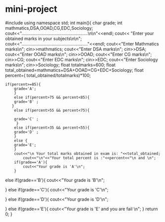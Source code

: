 # mini-project
#include<iostream>
using namespace std;
	int main(){
		char grade;
		int mathmatics,DSA,OOAD,CG,EDC,Sociology;
		cout<<".....................................................\n\n"<<endl;
		cout<<   "Enter your obtained marks in your subjects\n\n";
			cout<<"....................................................."<<endl;
			cout<<"Enter Mathmatics marks\n";
			cin>>mathmatics;
				cout<<"Enter DSA marks\n";
			cin>>DSA;
			cout<<"Enter OOAD marks\n";
			cin>>OOAD;
			cout<<"Enter CG marks\n";
			cin>>CG;
			cout<<"Enter EDC marks\n";
			cin>>EDC;
			cout<<"Enter Sociology marks\n";
			cin>>Sociology;
		float totalmarks=600;
		float total_obtained=mathmatics+DSA+OOAD+CG+EDC+Sociology;
		float percent=( total_obtained/totalmarks)*100;
	
	if(percent>=85){
	    grade='A';
        }
       	else if(percent>75 && percent<85){
       	grade='B' ;	
       }
       	else if(percent>55 && percent<75){
		   
		grade='C' ;	
	     }
      	else if(percent>35 && percent<55){
	  	grade='D' ;	
        }
        else {
        grade='E';
    	}
    	cout<<"\n Your total marks obtained in exam is: "<<total_obtained;
    		cout<<"\n"<<"Your total percent is :"<<percent<<"\n and \n";
    	if(grade=='A'){
    	 	cout<<"Your grade is 'A'\n";
    	}
else if(grade=='B'){
		cout<<"Your grade is 'B'\n";
	
}
else if(grade=='C'){
		cout<<"Your grade is 'C'\n";
	
}
else if(grade=='D'){
		cout<<"Your grade is 'D'\n";
	
}
else if(grade=='E'){
		cout<<"Your grade is 'E' and you are fail \n";
}
		return 0;
	}
